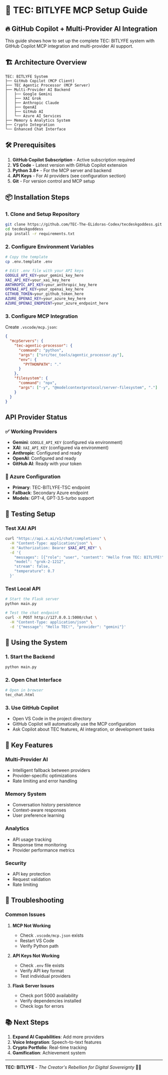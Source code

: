 # 🎯 TEC: BITLYFE MCP Setup Guide

## 🔥 GitHub Copilot + Multi-Provider AI Integration

This guide shows how to set up the complete TEC: BITLYFE system with GitHub Copilot MCP integration and multi-provider AI support.

## 🏗️ Architecture Overview

```
TEC: BITLYFE System
├── GitHub Copilot (MCP Client)
├── TEC Agentic Processor (MCP Server)
├── Multi-Provider AI Backend
│   ├── Google Gemini
│   ├── XAI Grok
│   ├── Anthropic Claude
│   ├── OpenAI
│   ├── GitHub AI
│   └── Azure AI Services
├── Memory & Analytics System
├── Crypto Integration
└── Enhanced Chat Interface
```

## 🛠️ Prerequisites

1. **GitHub Copilot Subscription** - Active subscription required
2. **VS Code** - Latest version with GitHub Copilot extension
3. **Python 3.8+** - For the MCP server and backend
4. **API Keys** - For AI providers (see configuration section)
5. **Git** - For version control and MCP setup

## 📦 Installation Steps

### 1. Clone and Setup Repository

```bash
git clone https://github.com/TEC-The-ELidoras-Codex/tecdeskgoddess.git
cd tecdeskgoddess
pip install -r requirements.txt
```

### 2. Configure Environment Variables

```bash
# Copy the template
cp .env.template .env

# Edit .env file with your API keys
GOOGLE_API_KEY=your_gemini_key_here
XAI_API_KEY=your_xai_key_here
ANTHROPIC_API_KEY=your_anthropic_key_here
OPENAI_API_KEY=your_openai_key_here
GITHUB_TOKEN=your_github_token_here
AZURE_OPENAI_KEY=your_azure_key_here
AZURE_OPENAI_ENDPOINT=your_azure_endpoint_here
```

### 3. Configure MCP Integration

Create `.vscode/mcp.json`:

```json
{
  "mcpServers": {
    "tec-agentic-processor": {
      "command": "python",
      "args": ["src/tec_tools/agentic_processor.py"],
      "env": {
        "PYTHONPATH": "."
      }
    },
    "filesystem": {
      "command": "npx",
      "args": ["-y", "@modelcontextprotocol/server-filesystem", "."]
    }
  }
}
```

## API Provider Status

### ✅ Working Providers

- **Gemini**: `GOOGLE_API_KEY` (configured via environment)
- **XAI**: `XAI_API_KEY` (configured via environment)
- **Anthropic**: Configured and ready
- **OpenAI**: Configured and ready
- **GitHub AI**: Ready with your token

### 🔧 Azure Configuration

- **Primary**: TEC-BITLYFE-TSC endpoint
- **Fallback**: Secondary Azure endpoint
- **Models**: GPT-4, GPT-3.5-turbo support

## 🧪 Testing Setup

### Test XAI API

```bash
curl "https://api.x.ai/v1/chat/completions" \
  -H "Content-Type: application/json" \
  -H "Authorization: Bearer $XAI_API_KEY" \
  -d '{
    "messages": [{"role": "user", "content": "Hello from TEC: BITLYFE!"}],
    "model": "grok-2-1212",
    "stream": false,
    "temperature": 0.7
  }'
```

### Test Local API

```bash
# Start the Flask server
python main.py

# Test the chat endpoint
curl -X POST http://127.0.0.1:5000/chat \
  -H "Content-Type: application/json" \
  -d '{"message": "Hello TEC!", "provider": "gemini"}'
```

## 🚀 Using the System

### 1. Start the Backend

```bash
python main.py
```

### 2. Open Chat Interface

```bash
# Open in browser
tec_chat.html
```

### 3. Use GitHub Copilot

- Open VS Code in the project directory
- GitHub Copilot will automatically use the MCP configuration
- Ask Copilot about TEC features, AI integration, or development tasks

## 🎯 Key Features

### Multi-Provider AI

- Intelligent fallback between providers
- Provider-specific optimizations
- Rate limiting and error handling

### Memory System

- Conversation history persistence
- Context-aware responses
- User preference learning

### Analytics

- API usage tracking
- Response time monitoring
- Provider performance metrics

### Security

- API key protection
- Request validation
- Rate limiting

## 🔧 Troubleshooting

### Common Issues

1. **MCP Not Working**
   - Check `.vscode/mcp.json` exists
   - Restart VS Code
   - Verify Python path

2. **API Keys Not Working**
   - Check `.env` file exists
   - Verify API key format
   - Test individual providers

3. **Flask Server Issues**
   - Check port 5000 availability
   - Verify dependencies installed
   - Check logs for errors

## 📚 Next Steps

1. **Expand AI Capabilities**: Add more providers
2. **Voice Integration**: Speech-to-text features
3. **Crypto Portfolio**: Real-time tracking
4. **Gamification**: Achievement system

---

**TEC: BITLYFE** - *The Creator's Rebellion for Digital Sovereignty* 🏴‍☠️
